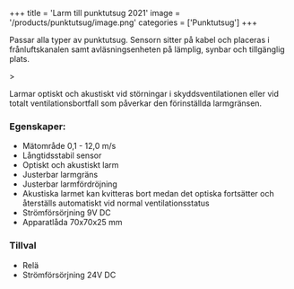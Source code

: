 +++
title = 'Larm till punktutsug 2021'
image = '/products/punktutsug/image.png'
categories = ['Punktutsug']
+++

Passar alla typer av punktutsug. Sensorn sitter på kabel och placeras i frånluftskanalen samt avläsningsenheten på lämplig, synbar och tillgänglig plats.

<!--more-->>

Larmar optiskt och akustiskt vid störningar i skyddsventilationen eller vid totalt ventilationsbortfall som påverkar den förinställda larmgränsen.

### Egenskaper:
* Mätområde 0,1 - 12,0 m/s
* Långtidsstabil sensor
* Optiskt och akustiskt larm
* Justerbar larmgräns
* Justerbar larmfördröjning
* Akustiska larmet kan kvitteras bort medan det optiska fortsätter och återställs automatiskt vid normal ventilationsstatus
* Strömförsörjning 9V DC
* Apparatlåda 70x70x25 mm

### Tillval
* Relä
* Strömförsörjning 24V DC
